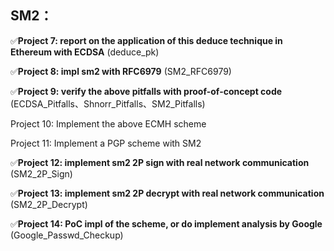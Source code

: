 ## SM2：

✅**Project 7: report on the application of this deduce technique in Ethereum with ECDSA** (deduce_pk)

✅**Project 8: impl sm2 with RFC6979** (SM2_RFC6979)

✅**Project 9: verify the above pitfalls with proof-of-concept code** (ECDSA_Pitfalls、Shnorr_Pitfalls、SM2_Pitfalls)

Project 10: Implement the above ECMH scheme

Project 11: Implement a PGP scheme with SM2

✅**Project 12: implement sm2 2P sign with real network communication** (SM2_2P_Sign)

✅**Project 13: implement sm2 2P decrypt with real network communication** (SM2_2P_Decrypt)

✅**Project 14: PoC impl of the scheme, or do implement analysis by Google** (Google_Passwd_Checkup)
